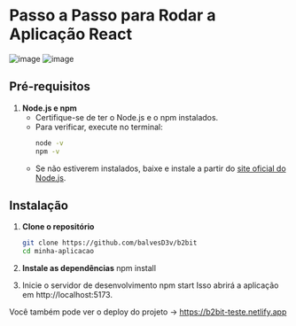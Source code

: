 # Passo a Passo para Rodar a Aplicação React

![image](https://github.com/balvesD3v/b2bit/assets/106263458/77c74eaa-1b93-438d-b982-f3cea5f9c27f)
![image](https://github.com/balvesD3v/b2bit/assets/106263458/ae377c42-2c8f-4e2b-acf8-7b83199c8dc5)



## Pré-requisitos

1. **Node.js e npm**
   - Certifique-se de ter o Node.js e o npm instalados.
   - Para verificar, execute no terminal:
     ```sh
     node -v
     npm -v
     ```
   - Se não estiverem instalados, baixe e instale a partir do [site oficial do Node.js](https://nodejs.org/).

## Instalação

1. **Clone o repositório**
   ```sh
   git clone https://github.com/balvesD3v/b2bit
   cd minha-aplicacao

2. **Instale as dependências**
     npm install

3. Inicie o servidor de desenvolvimento
   npm start
   Isso abrirá a aplicação em http://localhost:5173.
   

Você também pode ver o deploy do projeto 
-> https://b2bit-teste.netlify.app


